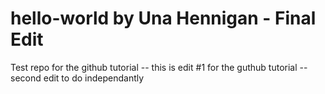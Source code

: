 # hello-world by Una Hennigan - Final Edit
Test repo for the github tutorial
-- this is edit #1 for the guthub tutorial
-- second edit to do independantly
